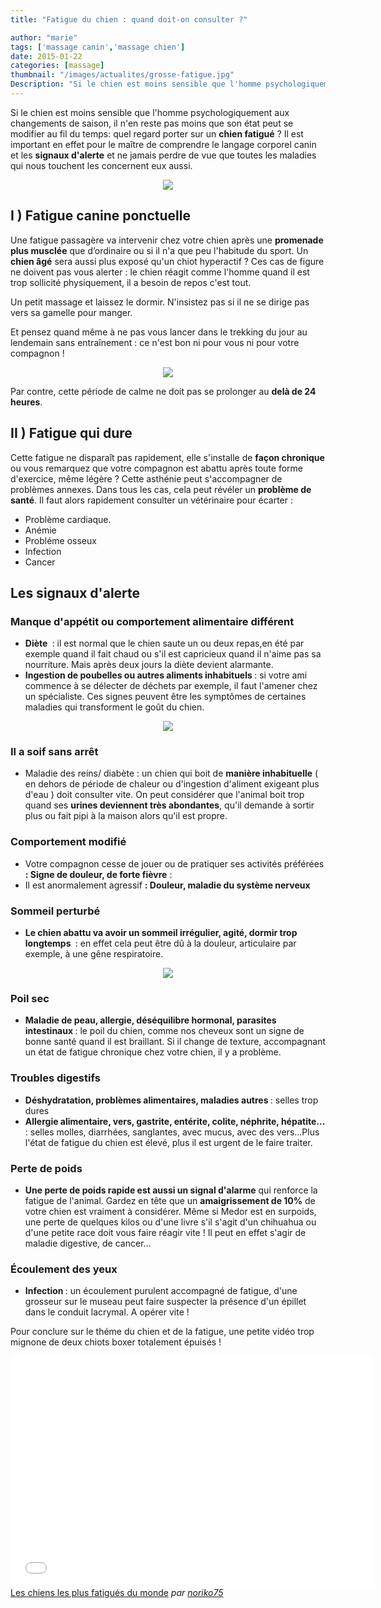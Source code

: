 ```yaml
---
title: "Fatigue du chien : quand doit-on consulter ?"

author: "marie"
tags: ['massage canin','massage chien']
date: 2015-01-22
categories: [massage]
thumbnail: "/images/actualites/grosse-fatigue.jpg"
Description: "Si le chien est moins sensible que l'homme psychologiquement aux changements de saison, il n'en reste pas moins que son état peut se modifier au fil du temps: quel regard porter sur un chien fatigué ?"
---
```



Si le chien est moins sensible que l'homme psychologiquement aux changements de saison, il n'en reste pas moins que son état peut se modifier au fil du temps: quel regard porter sur un **chien fatigué** ? Il est important en effet pour le maître de comprendre le langage corporel canin et les **signaux d'alerte** et ne jamais perdre de vue que toutes les maladies qui nous touchent les concernent eux aussi.


<p align="center"><img src= "/images/actualites/grosse-fatigue.jpg"></p>


## I ) Fatigue canine ponctuelle ##
Une fatigue passagère  va intervenir chez votre chien après une **promenade plus musclée** que d’ordinaire ou si il n'a que peu l'habitude du sport. Un **chien âgé** sera aussi plus exposé qu'un chiot hyperactif ? Ces cas de figure ne doivent pas vous alerter : le chien réagit comme l'homme quand il est trop sollicité physiquement, il a besoin de repos c'est tout.

Un petit massage et laissez le dormir. N'insistez pas si il ne se dirige pas vers sa gamelle pour manger.

Et pensez quand même à ne pas vous lancer dans le trekking du jour au lendemain sans entraînement : ce n'est bon ni pour vous ni pour votre compagnon !

<p align="center"><img src= "/images/actualites/chien-apres-balade.jpg"></p>

Par contre, cette période de calme ne doit pas se prolonger au **delà de 24 heures**.


## II ) Fatigue qui dure ##
Cette fatigue ne disparaît pas rapidement, elle s'installe de **façon chronique** ou vous remarquez que votre compagnon est abattu après toute forme d'exercice, même légère ? Cette asthénie peut s'accompagner de problèmes annexes. Dans tous les cas, cela peut révéler un **problème de santé**. Il faut alors rapidement consulter un vétérinaire pour écarter :

<ul>

<li> Problème cardiaque. </li>
<li> Anémie </li>
<li> Probléme osseux </li>
<li> Infection </li>
<li> Cancer </li>
</ul>




## Les signaux d'alerte ##



### Manque d'appétit ou comportement alimentaire différent ###
<ul>
<li> <b>Diète </b> : il est normal que le chien saute un ou deux repas,en été par exemple quand il fait chaud ou s'il est capricieux quand il n'aime pas sa nourriture. Mais après deux jours la diète devient alarmante. </li>
<li> <b>Ingestion de poubelles ou autres aliments inhabituels </b>: si votre ami commence à se délecter de déchets par exemple, il faut l'amener chez un spécialiste. Ces signes peuvent être les symptômes de certaines maladies qui transforment le goût du chien.</li>
</ul>

<p align="center"><img src= "/images/actualites/chien-qui-ne-mange-pas.jpg"></p>

### Il a soif sans arrêt ###
<ul>
<li> Maladie des reins/ diabète : un chien qui boit de <b>manière inhabituelle</b> ( en dehors de période de chaleur ou d'ingestion d'aliment exigeant plus d'eau ) doit consulter vite. On peut considérer que l'animal boit trop quand ses <b>urines deviennent très abondantes</b>, qu'il demande à sortir plus ou fait pipi à la maison alors qu'il est propre.</li></ul>

### Comportement modifié ###
<ul>
<li>  Votre compagnon cesse de jouer ou de pratiquer ses activités préférées <b> : Signe de douleur, de forte fièvre</b> : </li>
<li> Il est anormalement agressif <b> : Douleur, maladie du système nerveux </b> </li> </ul>

### Sommeil perturbé ###
<ul> <li> <b>Le chien abattu va avoir un sommeil irrégulier, agité, dormir trop longtemps </b> : en effet cela peut être dû à la douleur, articulaire par exemple, à une gêne respiratoire.</ul>
<p align="center"><img src= "/images/actualites/chien-qui-ne-dort-pas.jpg"></p>

<h3> Poil sec  </h3>
 <ul> <li> <b> Maladie de peau, allergie, déséquilibre hormonal, parasites intestinaux </b> : le poil du chien, comme nos cheveux sont un signe de bonne santé quand il est braillant. Si il change de texture, accompagnant un état de fatigue chronique chez votre chien, il y a problème. </li> </ul>

### Troubles digestifs ###
 <ul> <li> <b> Déshydratation, problèmes alimentaires, maladies autres </b> : selles trop dures </li>
 <li> <b> Allergie alimentaire, vers, gastrite, entérite, colite, néphrite, hépatite...</b> : selles molles, diarrhées, sanglantes, avec mucus, avec des vers...Plus l'état de fatigue du chien est élevé, plus il est urgent de le faire traiter.</li> </ul>

### Perte de poids ###
<ul> <li> <b> Une perte de poids rapide est aussi un signal d'alarme</b>  qui renforce la fatigue de l'animal. Gardez en tête que un <b>amaigrissement de 10%</b> de votre chien est vraiment à considérer.  Même si Medor est en surpoids, une perte de quelques kilos ou d'une livre s'il s'agit d'un chihuahua ou d'une petite race doit vous faire réagir vite ! Il peut en effet s'agir de maladie digestive, de cancer...</li> </ul>

### Écoulement des yeux ###
<ul> <li><b> Infection </b> : un écoulement purulent accompagné de fatigue, d'une grosseur sur le museau peut faire suspecter la présence d'un épillet dans le conduit lacrymal. A opérer vite ! </li> </ul>

Pour conclure sur le théme du chien et de la fatigue, une petite vidéo trop mignone de deux chiots boxer totalement épuisés !



<p align="center"><div><iframe frameborder="0" width="580" height="370" src="//www.dailymotion.com/embed/video/xk704h" allowfullscreen></iframe><br /><a href="http://www.dailymotion.com/video/xk704h_les-chiens-les-plus-fatigues-du-monde_animals" target="_blank">Les chiens les plus fatigu&eacute;s du monde</a> <i>par <a href="http://www.dailymotion.com/noriko75" target="_blank">noriko75</a></i></p>